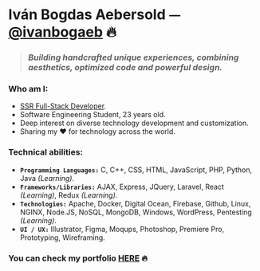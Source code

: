 
<h1>Iván Bogdas Aebersold ⏤ <a href="https://ivanbogaeb.github.io">@ivanbogaeb</a> 🔥</h1>

> ### _Building handcrafted unique experiences, combining aesthetics, optimized code and powerful design._

### Who am I:
  - [SSR Full-Stack Developer](https://github.com/ivanbogaeb).
  - Software Engineering Student, 23 years old.
  - Deep interest on diverse technology development and customization.
  - Sharing my ❤️ for technology across the world.

### Technical abilities:
  - **`Programming Languages:`** C, C++, CSS, HTML, JavaScript, PHP, Python, Java _(Learning)_.
  - **`Frameworks/Libraries:`** AJAX, Express, JQuery, Laravel, React _(Learning)_, Redux _(Learning)_.
  - **`Technologies:`** Apache, Docker, Digital Ocean, Firebase, Github, Linux, NGINX, Node.JS, NoSQL, MongoDB, Windows, WordPress, Pentesting _(Learning)_.
  - **`UI / UX:`** Illustrator, Figma, Moqups, Photoshop, Premiere Pro, Prototyping, Wireframing.
  
  
  ### You can check my portfolio [HERE](https://ivanbogaeb.github.io) 🔥
